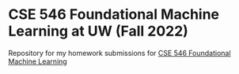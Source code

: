 # CSE 546 Foundational Machine Learning at UW (Fall 2022)

Repository for my homework submissions for [CSE 546 Foundational Machine Learning](https://courses.cs.washington.edu/courses/cse446/22au/schedule/)
